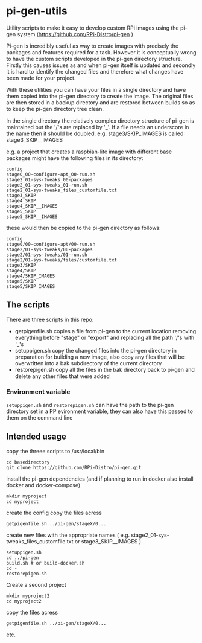 # pi-gen-utils
Utility scripts to make it easy to develop custom RPi images using the pi-gen system (https://github.com/RPi-Distro/pi-gen )

Pi-gen is incredibly useful as way to create images with precisely the packages and features required for a task. However it is conceptually wrong to have the custom scripts developed in the pi-gen directory structure. Firstly this causes issues as and when pi-gen itself is updated and secondly it is hard to identify the changed files and therefore what changes have been made for your project. 

With these utilities you can have your files in a single directory and have them copied into the pi-gen directory to create the image. The original files are then stored in a backup directory and are restored between builds so as to keep the pi-gen directory tree clean.

In the single directory the relatively complex directory structure of pi-gen is maintained but the '/'s are replaced by '_'. If a file needs an underscore in the name then it should be doubled. e.g. stage3/SKIP_IMAGES is called stage3_SKIP__IMAGES

e.g. a project that creates a raspbian-lite image with different base packages might have the following files in its directory:
```
config
stage0_00-configure-apt_00-run.sh
stage2_01-sys-tweaks_00-packages
stage2_01-sys-tweaks_01-run.sh
stage2_01-sys-tweaks_files_customfile.txt
stage3_SKIP
stage4_SKIP
stage4_SKIP__IMAGES
stage5_SKIP
stage5_SKIP__IMAGES
```
these would then be copied to the pi-gen directory as follows:
```
config
stage0/00-configure-apt/00-run.sh
stage2/01-sys-tweaks/00-packages
stage2/01-sys-tweaks/01-run.sh
stage2/01-sys-tweaks/files/customfile.txt
stage3/SKIP
stage4/SKIP
stage4/SKIP_IMAGES
stage5/SKIP
stage5/SKIP_IMAGES
```
## The scripts

There are three scripts in this repo:

 * getpigenfile.sh
   copies a file from pi-gen to the current location removing everything before "stage" or "export" and replacing all the path '/'s with '_'s
 * setuppigen.sh 
   copy the changed files into the pi-gen directory in preparation for building a new image, also copy any files that will be overwritten into a bak subdirectory of the current directory
 * restorepigen.sh
   copy all the files in the bak directory back to pi-gen and delete any other files that were added

### Environment variable 
`setuppigen.sh` and `restorepigen.sh` can have the path to the pi-gen directory set in a PP evironment variable, they can also have this passed to them on the command line

## Intended usage

copy the threee scripts to /usr/local/bin

```
cd basedirectory
git clone https://github.com/RPi-Distro/pi-gen.git
```
install the pi-gen dependencies (and if planning to run in docker also install docker and docker-compose) 
```
mkdir myproject
cd myproject
```
create the config
copy the files acress 
```
getpigenfile.sh ../pi-gen/stageX/0...
```
create new files with the appropriate names ( e.g. stage2_01-sys-tweaks_files_customfile.txt or stage3_SKIP__IMAGES )

```
setuppigen.sh
cd ../pi-gen
build.sh # or build-docker.sh
cd -
restorepigen.sh
```

Create a second project
```
mkdir myproject2
cd myproject2
```
copy the files acress 
```
getpigenfile.sh ../pi-gen/stageX/0...
```
etc.
